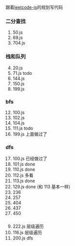 跟着[leetcode-js](https://github.com/sl1673495/leetcode-javascript)的规划写代码

### 二分查找

1. 50.js
2. 69.js
3. 704.js

### 栈和队列

4. 20.js
5. 71.js todo
6. 144.js
7. 150.js
8. 199.js

### bfs

12. 100.js
13. 102.js
14. 104.js
15. 111.js todo
16. 199.js 上面做过了

### dfs

17. 100.js 已经做过了
18. 101.js done
19. 110.js done
20. 112.js 多看
21. 113.js done
22. 129.js done (和 113 基本一样)
23. 236
24. 257
25. 404
26. 437
27. 450

###

9. 222.js 层级遍历
10. 116.js 层级遍历
11. 200.js dfs
